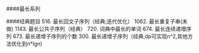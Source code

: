 ####最长系列



####经典题目
516. 最长回文子序列（经典;迭代优化）
1062. 最长重复子串(未做)
1143. 最长公共子序列（经典）
720. 词典中最长的单词
674. 最长连续递增序列
673. 最长递增子序列的个数
300. 最长递增子序列（经典,dp可实现n^2,其他方法优化到n*lgn)
